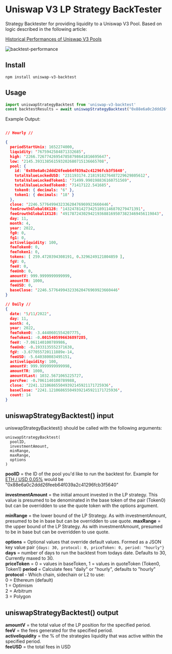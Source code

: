 # Uniswap V3 LP Strategy BackTester

Strategy Backtester for providing liquidity to a Uniswap V3 Pool. Based on logic described in the following article:


[Historical Performances of Uniswap V3 Pools](https://defi-lab.medium.com/historical-performances-of-uniswap-l3-pools-2de713f7c70f)

![backtest-performance](https://user-images.githubusercontent.com/5744432/167617903-efd0829f-0b32-4c7f-b611-47398d8e435c.png)


## Install 

```shell
npm install uniswap-v3-backtest
```


## Usage 

```js
import uniswapStrategyBacktest from 'uniswap-v3-backtest'
const backtestResults = await uniswapStrategyBacktest("0x88e6a0c2ddd26feeb64f039a2c41296fcb3f5640", 1000, 2120.09, 2662.99, {days: 25, period: "daily"});
```

Example Output: 

```json

// Hourly //

{
  periodStartUnix: 1652274000,
  liquidity: '7675942584871332685',
  high: '2266.726774269547858798641816695647',
  low: '2145.393138561593202680715136665708',
  pool: {
    id: '0x88e6a0c2ddd26feeb64f039a2c41296fcb3f5640',
    totalValueLockedUSD: '231193174.2181918276487229629805612',
    totalValueLockedToken1: '71499.990198836160751569',
    totalValueLockedToken0: '71417122.541685',
    token0: { decimals: '6' },
    token1: { decimals: '18' }
  },
  close: '2246.577649943233620476969923660446',
  feeGrowthGlobal0X128: '1432478142734251891146870279471391',
  feeGrowthGlobal1X128: '491787243029421936881695073823469456119843',
  day: 11,
  month: 4,
  year: 2022,
  fg0: 0,
  fg1: 0,
  activeliquidity: 100,
  feeToken0: 0,
  feeToken1: 0,
  tokens: [ 259.4720394308191, 0.3296249121804859 ],
  fgV: 0,
  feeV: 0,
  feeUnb: 0,
  amountV: 999.9999999999999,
  amountTR: 1000,
  feeUSD: 0,
  baseClose: '2246.577649943233620476969923660446'
}

// Daily //
{
  date: '5/11/2022',
  day: 11,
  month: 4,
  year: 2022,
  feeToken0: -3.4440601554207775,
  feeToken1: -0.0015405996636897285,
  feeV: -7.061140100789986,
  feeUnb: -0.1933135552371638,
  fgV: -3.677055720111889e-14,
  feeUSD: -5.640380083495151,
  activeliquidity: 100,
  amountV: 999.9999999999998,
  amountTR: 1000,
  amountVLast: 1032.5671065225727,
  percFee: -0.7061140100789988,
  close: '2241.121068655049392145921171725936',
  baseClose: '2241.121068655049392145921171725936',
  count: 14
}
```

## **uniswapStrategyBacktest() input**

uniswapStrategyBacktest() should be called with the following arguments:

```
uniswapStrategyBacktest(    
  poolID,    
  investmentAmount,    
  minRange,    
  maxRange,    
  options
)
```

**poolID** = the ID of the pool you'd like to run the backtest for. Example for [ETH / USD 0.05%](https://info.uniswap.org/#/pools/0x88e6a0c2ddd26feeb64f039a2c41296fcb3f5640) would be "0x88e6a0c2ddd26feeb64f039a2c41296fcb3f5640"

**investmentAmount** = the initial amount invested in the LP strategy. This value is presumed to be denominated in the base token of the pair (Token0) but can be overridden to use the quote token with the options argument. 

**minRange** = the lower bound of the LP Strategy. As with investmentAmount, presumed to be in base but can be overridden to use quote.
**maxRange** = the upper bound of the LP Strategy. As with investmentAmount, presumed to be in base but can be overridden to use quote.

**options** = Optional values that override default values. Formed as a JSON key value pair `{days: 30, protocol: 0, priceToken: 0, period: "hourly"}`    
    **days** = number of days to run the backtest from todays date. Defaults to 30, Currently maxed to 30.     
    **priceToken** = 0 = values in baseToken, 1 = values in quoteToken (Token0, Token1) 
    **period** = Calculate fees "daily" or "hourly", defaults to "hourly"  
    **protocol** - Which chain, sidechain or L2 to use:  
        0 = Ethereum (default)    
        1 = Optimism    
        2 = Arbitrum   
        3 = Polygon   


## **uniswapStrategyBacktest() output**

**amountV** = the total value of the LP position for the specified period.    
**feeV** =  the fees generated for the specified period.    
**activeliquidity** = the % of the strategies liquidity that was active within the specified period.    
**feeUSD** = the total fees in USD   


  



